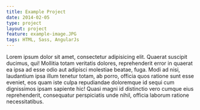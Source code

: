 ```yaml
---
title: Example Project
date: 2014-02-05
type: project
layout: project
feature: example-image.JPG
tags: HTML, Sass, AngularJs
---
```


Lorem ipsum dolor sit amet, consectetur adipisicing elit. Quaerat suscipit ducimus, qui! Mollitia totam veritatis dolores, reprehenderit error in quaerat ea ipsa ad esse odio aut adipisci molestiae beatae, fuga. Modi ad nisi, laudantium ipsa illum tenetur totam, ab porro, officia quos ratione sunt esse eveniet, eos quam iste culpa repudiandae doloremque id sequi cum dignissimos ipsam sapiente hic! Quasi magni id distinctio vero cumque eius reprehenderit, consequatur perspiciatis unde nihil, officia laborum ratione necessitatibus.